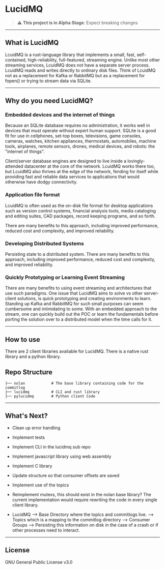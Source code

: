 # LucidMQ

> :warning: **This project is in Alpha Stage**: Expect breaking changes

---

## What is LucidMQ

LcuidMQ is a rust-language library that implements a small, fast, self-contained, high-reliability, full-featured, streaming engine. Unlike most other streaming services, LcuidMQ does not have a separate server process. LcuidMQ reads and writes directly to ordinary disk files. Think of LcuidMQ not as a replacement for Kafka or RabbitMQ but as a replacement for fopen() or trying to stream data via SQLite.

---

## Why do you need LucidMQ?

### Embedded devices and the internet of things

Because an SQLite database requires no administration, it works well in devices that must operate without expert human support. SQLite is a good fit for use in cellphones, set-top boxes, televisions, game consoles, cameras, watches, kitchen appliances, thermostats, automobiles, machine tools, airplanes, remote sensors, drones, medical devices, and robots: the "internet of things".

Client/server database engines are designed to live inside a lovingly-attended datacenter at the core of the network. LcuidMQ works there too, but LcuidMQ also thrives at the edge of the network, fending for itself while providing fast and reliable data services to applications that would otherwise have dodgy connectivity.

### Application file format

LcuidMQ is often used as the on-disk file format for desktop applications such as version control systems, financial analysis tools, media cataloging and editing suites, CAD packages, record keeping programs, and so forth.

There are many benefits to this approach, including improved performance, reduced cost and complexity, and improved reliability.

### Developing Distributed Systems

Persisting state to a distributed system. There are many benefits to this approach, including improved performance, reduced cost and complexity, and improved reliability.

### Quickly Prototyping or Learning Event Streaming

There are many benefits to using event streaming and architectures that use such paradigms. One issue that LucidMQ aims to solve vs other server-client solutions, is quick prototyping and creating environments to learn. Standing up Kafka and RabbitMQ for such small purposes can seem cumbersome and intimidating to some. With an embedded approach to the stream, one can quickly build out the POC or learn the fundamentals before porting the solution over to a distributed model when the time calls for it.

---

## How to use

There are 2 client libraries avaliable for LucidMQ. There is a native rust library and a python library.

## Repo Structure

    ├── nolan            # The base library containing code for the commitlog
    ├── lucidmq          # CLI and rust library
    ├── pylucidmq        # Python client Code

---

## What's Next?

- Clean up error handling
- Implement tests
- Implement CLI in the lucidmq sub repo
- Implement javascript library using web assembly
- Implement C library
- Update structure so that consumer offsets are saved
- Implement use of the topics
- Reimplement mutexs, this should exist in the nolan base library? The current implementation would require rewriting the code in every single client library.

- LucidMQ
--> Base Directory where the topics and commitlogs live.
--> Topics which is a mapping to the commitlog directory
--> Consumer Groups
--> Persisting this information on disk in the case of a crash or if other processes need to interact.

---

## License

GNU General Public License v3.0
